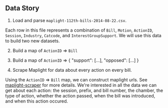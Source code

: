 
## Data Story

1. Load and parse `maplight-112th-bills-2014-08-22.csv`.

Each row in this file represents a combination of `Bill`, `Motion`, `ActionID`, `Session`, `Industry`, `Catcode`, and `InterestGroupSupport`. We will use this data to build two new datasets.

2. Build a map of `ActionID` => `Bill`

3. Build a map of `ActionID` => { "support": [...], "opposed": [...] }

4. Scrape Maplight for data about every action on every bill.

Using the `ActionID` => `Bill` map, we can construct maplight urls. See [maplight-scraper](https://github.com/WestleyArgentum/maplight-scraper) for more details. We're interested in all the data we can get about each action: the session, prefix, and bill number, the chamber, the type of action, whether the action passed, when the bill was introduced, and when this action occured.
